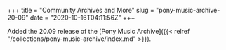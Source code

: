 +++
title = "Community Archives and More"
slug = "pony-music-archive-20-09"
date = "2020-10-16T04:11:56Z"
+++

Added the 20.09 release of the [Pony Music Archive]({{< relref "/collections/pony-music-archive/index.md" >}}).